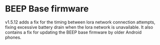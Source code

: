 # BEEP Base firmware

v1.5.12 adds a fix for the timing between lora network connection attempts, fixing excessive battery drain when the lora network is unavailable. It also contains a fix for updating the BEEP base firmware by older Android phones.
